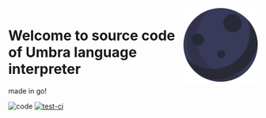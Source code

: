 <img src=".github/logo.svg" width="150px" align="right"/>

# Welcome to source code of Umbra language interpreter
made in go!

![code](https://img.shields.io/github/languages/code-size/umbra-lang/umbra)
[![test-ci](https://github.com/umbra-lang/umbra/actions/workflows/ci.yml/badge.svg)](https://github.com/umbra-lang/umbra/actions/workflows/ci.yml)
